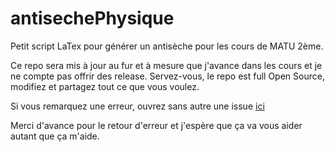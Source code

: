 # antisechePhysique

Petit script LaTex pour générer un antisèche pour les cours de MATU 2ème.

Ce repo sera mis à jour au fur et à mesure que j'avance dans les cours et je ne compte pas offrir des release. Servez-vous, le repo est full Open Source, modifiez et partagez tout ce que vous voulez.

Si vous remarquez une erreur, ouvrez sans autre une issue [ici](https://github.com/Voeffray-Lucielle-EMF/antisechePhysique/issues/new)

Merci d'avance pour le retour d'erreur et j'espère que ça va vous aider autant que ça m'aide.
